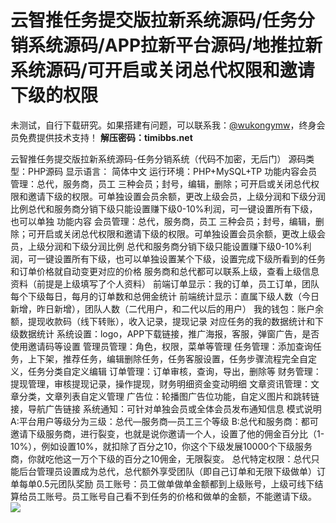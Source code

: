 # 云智推任务提交版拉新系统源码/任务分销系统源码/APP拉新平台源码/地推拉新系统源码/可开启或关闭总代权限和邀请下级的权限

未测试，自行下载研究。如果搭建有问题，可以联系我：[@wukongymw](http://t.me/wukongymw)，终身会员免费提供技术支持！
**解压密码：timibbs.net**

云智推任务提交版拉新系统源码-任务分销系统（代码不加密，无后门）
源码类型：PHP源码
显示语言： 简体中文
运行环境：PHP+MySQL+TP
功能内容会员管理：总代，服务商，员工 三种会员；封号，编辑，删除；可开启或关闭总代权限和邀请下级的权限。可单独设置会员余额，更改上级会员，上级分润和下级分润比例总代和服务商分销下级只能设置赚下级0-10%利润，可一键设置所有下级，也可以单独
功能内容
会员管理：总代，服务商，员工 三种会员；封号，编辑，删除；可开启或关闭总代权限和邀请下级的权限。可单独设置会员余额，更改上级会员，上级分润和下级分润比例
总代和服务商分销下级只能设置赚下级0-10%利润，可一键设置所有下级，也可以单独设置某个下级，设置完成下级所看到的任务和订单价格就自动变更对应的价格
服务商和总代都可以联系上级，查看上级信息资料（前提是上级填写了个人资料）
前端订单显示：我的订单，员工订单，团队每个下级每日，每月的订单数和总佣金统计
前端统计显示：直属下级人数（今日新增，昨日新增），团队人数（二代用户，和二代以后的用户）
我的钱包：账户余额，提现收款码（线下转账），收入记录，提现记录
对应任务的我的数据统计和下级数据统计
系统设置：logo，APP下载链接，推广海报，客服，弹窗广告，是否使用邀请码等设置
管理员管理：角色，权限，菜单等管理
任务管理：添加查询任务，上下架，推荐任务，编辑删除任务，任务客服设置，任务步骤流程完全自定义，任务分类自定义编辑
订单管理：订单审核，查询，导出，删除等
财务管理：提现管理，审核提现记录，操作提现，财务明细资金变动明细
文章资讯管理：文章分类，文章列表自定义管理
广告位：轮播图广告位功能，自定义图片和跳转链接，导航广告链接
系统通知：可针对单独会员或全体会员发布通知信息
模式说明
A:平台用户等级分为三级：总代—服务商—员工三个等级
B:总代和服务商：都可邀请下级服务商，进行裂变，也就是说你邀请一个人，设置了他的佣金百分比（1-10%），例如设置10%，就扣除了百分之10，你这个下级发展10000个下级服务商，你就吃他这一万个下级的百分之10佣金，无限裂变。
总代特定权限：总代只能后台管理员设置成为总代，总代额外享受团队（即自己订单和无限下级做单）订单每单0.5元团队奖励
员工账号：员工做单做单金额都到上级账号，上级可线下结算给员工账号。员工账号自己看不到任务的价格和做单的金额，不能邀请下级。
[![](https://wukongymw.com/wp-content/uploads/2023/09/1694190794-932cfa5d7e3da1b.jpg)](https://wukongymw.com/wp-content/uploads/2023/09/1694190794-932cfa5d7e3da1b.jpg)